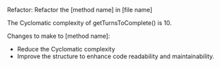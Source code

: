 Refactor: Refactor the [method name] in [file name]

The Cyclomatic complexity of getTurnsToComplete() is 10. 

Changes to make to [method name]:
- Reduce the Cyclomatic complexity
- Improve the structure to enhance code readability and maintainability.
